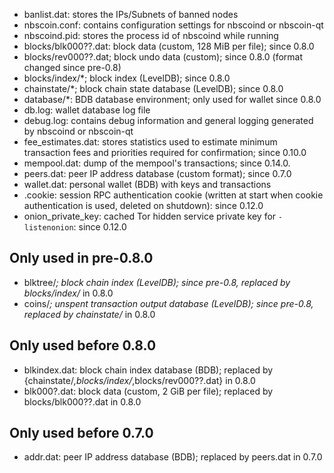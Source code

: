 
* banlist.dat: stores the IPs/Subnets of banned nodes
* nbscoin.conf: contains configuration settings for nbscoind or nbscoin-qt
* nbscoind.pid: stores the process id of nbscoind while running
* blocks/blk000??.dat: block data (custom, 128 MiB per file); since 0.8.0
* blocks/rev000??.dat; block undo data (custom); since 0.8.0 (format changed since pre-0.8)
* blocks/index/*; block index (LevelDB); since 0.8.0
* chainstate/*; block chain state database (LevelDB); since 0.8.0
* database/*: BDB database environment; only used for wallet since 0.8.0
* db.log: wallet database log file
* debug.log: contains debug information and general logging generated by nbscoind or nbscoin-qt
* fee_estimates.dat: stores statistics used to estimate minimum transaction fees and priorities required for confirmation; since 0.10.0
* mempool.dat: dump of the mempool's transactions; since 0.14.0.
* peers.dat: peer IP address database (custom format); since 0.7.0
* wallet.dat: personal wallet (BDB) with keys and transactions
* .cookie: session RPC authentication cookie (written at start when cookie authentication is used, deleted on shutdown): since 0.12.0
* onion_private_key: cached Tor hidden service private key for `-listenonion`: since 0.12.0

Only used in pre-0.8.0
---------------------
* blktree/*; block chain index (LevelDB); since pre-0.8, replaced by blocks/index/* in 0.8.0
* coins/*; unspent transaction output database (LevelDB); since pre-0.8, replaced by chainstate/* in 0.8.0

Only used before 0.8.0
---------------------
* blkindex.dat: block chain index database (BDB); replaced by {chainstate/*,blocks/index/*,blocks/rev000??.dat} in 0.8.0
* blk000?.dat: block data (custom, 2 GiB per file); replaced by blocks/blk000??.dat in 0.8.0

Only used before 0.7.0
---------------------
* addr.dat: peer IP address database (BDB); replaced by peers.dat in 0.7.0
